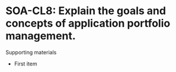 # SOA-CL8:  	Explain the goals and concepts of application portfolio management.	 

Supporting materials

* First item